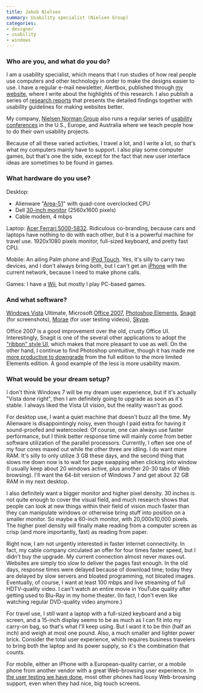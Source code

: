 ```yaml
---
title: Jakob Nielsen
summary: Usability specialist (Nielsen Group)
categories:
- designer
- usability
- windows
---
```


### Who are you, and what do you do?

I am a usability specialist, which means that I run studies of how real people use computers and other technology in order to make the designs easier to use. I have a regular e-mail newsletter, Alertbox, published through [my website](http://www.useit.com/ "Jakob's website"), where I write about the highlights of this research. I also publish a series of [research reports](http://www.nngroup.com/reports/ "Site for usability research reports and design guidelines.") that presents the detailed findings together with usability guidelines for making websites better.

My company, [Nielsen Norman Group](http://www.nngroup.com) also runs a regular series of [usability conferences](http://www.nngroup.com/events/ "Site for the Usability Week conferences.") in the U.S., Europe, and Australia where we teach people how to do their own usability projects.

Because of all these varied activities, I travel a lot, and I write a lot, so that's what my computers mainly have to support. I also play some computer games, but that's one the side, except for the fact that new user interface ideas are sometimes to be found in games.

### What hardware do you use?

Desktop:

- Alienware "[Area-51][]" with quad-core overclocked CPU
- Dell [30-inch monitor][3007wfp] (2560x1600 pixels)
- Cable modem, 4 mbps

Laptop: [Acer Ferrari 5000-5832][acer-ferrari-5000]. Ridiculous co-branding, because cars and laptops have nothing to do with each other, but it is a powerful machine for travel use. 1920x1080 pixels monitor, full-sized keyboard, and pretty fast CPU.

Mobile: An ailing Palm phone and [iPod Touch][ipod-touch]. Yes, it's silly to carry two devices, and I don't always bring both, but I can't get an [iPhone][] with the current network, because I need to make phone calls.

Games: I have a [Wii][], but mostly I play PC-based games.

### And what software?

[Windows Vista][windows-vista] Ultimate, Microsoft [Office 2007][office], [Photoshop Elements][photoshop-elements], [Snagit][] (for screenshots), [Morae][] (for user testing videos), [Skype][].

Office 2007 is a good improvement over the old, crusty Office UI. Interestingly, Snagit is one of the several other applications to adopt the ["ribbon" style UI](http://www.useit.com/alertbox/application-design.html "Jakob's article on the 10 best Application UIs (2008)."), which makes that more pleasant to use as well. On the other hand, I continue to find Photoshop unintuitive, though it has made me [more productive to downgrade](http://www.useit.com/alertbox/features.html "Jakob's article on 'Feature Richness and User Engagement.'") from the full edition to the more limited Elements edition. A good example of the less is more usability maxim.

### What would be your dream setup?

I don't think Windows 7 will be my dream user experience, but if it's actually "Vista done right", then I am definitely going to upgrade as soon as it's stable. I always liked the Vista UI vision, but the reality wasn't as good.

For desktop use, I want a quiet machine that doesn't buzz all the time. My Alienware is disappointingly noisy, even though I paid extra for having it sound-proofed and watercooled. Of course, one can always use faster performance, but I think better response time will mainly come from better software utilization of the parallel processors. Currently, I often see one of my four cores maxed out while the other three are idling. I do want more RAM. It's silly to only utilize 3 GB these days, and the second thing that slows me down now is to wait for page swapping when clicking into window (I usually keep about 20 windows active, plus another 20-30 tabs of Web browsing). I'll want the 64-bit version of Windows 7 and get about 32 GB RAM in my next desktop.

I also definitely want a bigger monitor and higher pixel density. 30 inches is not quite enough to cover the visual field, and much research shows that people can look at new things within their field of vision much faster than they can manipulate windows or otherwise bring stuff into position on a smaller monitor. So maybe a 60-inch monitor, with 20,000x10,000 pixels. The higher pixel density will finally make reading from a computer screen as crisp (and more importantly, fast) as reading from paper.

Right now, I am not urgently interested in faster Internet connectivity. In fact, my cable company circulated an offer for four times faster speed, but I didn't buy the upgrade. My current connection almost never maxes out. Websites are simply too slow to deliver the pages fast enough. In the old days, response times were delayed because of download time; today they are delayed by slow servers and bloated programming, not bloated images. Eventually, of course, I want at least 100 mbps and live streaming of full HDTV-quality video. I can't watch an entire movie in YouTube quality after getting used to Blu-Ray in my home theater. (In fact, I don't even like watching regular DVD-quality video anymore.)

For travel use, I still want a laptop with a full-sized keyboard and a big screen, and a 15-inch display seems to be as much as I can fit into my carry-on bag, so that's what I'll keep using. But I want it to be thin (half an inch) and weigh at most one pound. Also, a much smaller and lighter power brick. Consider the total user experience, which requires business travelers to bring both the laptop and its power supply, so it's the combination that counts.

For mobile, either an iPhone with a European-quality carrier, or a mobile phone from another vendor with a great Web-browsing user experience. In [the user testing we have done](http://www.useit.com/alertbox/mobile-usability.html "Jakob's mobile usability tests."), most other phones had lousy Web-browsing support, even when they had nice, big touch screens.

[3007wfp]: https://www.amazon.com/Dell-3007WFP-HC-30-Inch-Widescreen-Monitor/dp/B001AO2QLG "Dell's 30 inch widescreen LCD monitor."
[acer-ferrari-5000]: https://www.amazon.com/Acer-Ferrari-5000-5832-Processor-Ultimate/dp/B000LO8ZPM "A co-branded PC laptop."
[area-51]: https://www.pcmag.com/article2/0,2817,2361731,00.asp "A souped-up gaming PC computer."
[iphone]: https://en.wikipedia.org/wiki/IPhone_(1st_generation) "A smartphone."
[ipod-touch]: https://www.apple.com/ipod-touch/ "It's like an iPhone, without the phone bit."
[morae]: https://www.techsmith.com/morae.html "Software to record and monitor users during testing."
[office]: https://products.office.com/en-us/home "An office productivity suite."
[photoshop-elements]: https://www.adobe.com/products/photoshop-elements.html "A lightweight image editor."
[skype]: https://www.skype.com/en/ "Voice and video chat software."
[snagit]: https://www.techsmith.com/snagit.html "Screen capturing software."
[wii]: https://www.nintendo.com/wii "A unique gaming console."
[windows-vista]: https://en.wikipedia.org/wiki/Windows_Vista "A desktop operating system."
